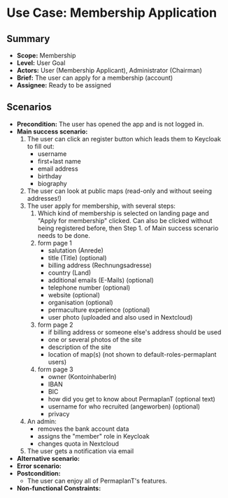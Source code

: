 # Use Case: Membership Application

## Summary

- **Scope:** Membership
- **Level:** User Goal
- **Actors:** User (Membership Applicant), Administrator (Chairman)
- **Brief:** The user can apply for a membership (account)
- **Assignee:** Ready to be assigned

## Scenarios

- **Precondition:**
  The user has opened the app and is not logged in.
- **Main success scenario:**
  1. The user can click an register button which leads them to Keycloak to fill out:
     - username
     - first+last name
     - email address
     - birthday
     - biography
  2. The user can look at public maps (read-only and without seeing addresses!)
  3. The user apply for membership, with several steps:
     1. Which kind of membership is selected on landing page and "Apply for membership" clicked.
        Can also be clicked without being registered before, then Step 1. of Main success scenario needs to be done.
     2. form page 1
        - salutation (Anrede)
        - title (Title) (optional)
        - billing address (Rechnungsadresse)
        - country (Land)
        - additional emails (E-Mails) (optional)
        - telephone number (optional)
        - website (optional)
        - organisation (optional)
        - permaculture experience (optional)
        - user photo (uploaded and also used in Nextcloud)
     3. form page 2
        - if billing address or someone else's address should be used
        - one or several photos of the site
        - description of the site
        - location of map(s) (not shown to default-roles-permaplant users)
     4. form page 3
        - owner (KontoinhaberIn)
        - IBAN
        - BIC
        - how did you get to know about PermaplanT (optional text)
        - username for who recruited (angeworben) (optional)
        - privacy
  4. An admin:
     - removes the bank account data
     - assigns the "member" role in Keycloak
     - changes quota in Nextcloud
  5. The user gets a notification via email
- **Alternative scenario:**
- **Error scenario:**
- **Postcondition:**
  - The user can enjoy all of PermaplanT's features.
- **Non-functional Constraints:**
